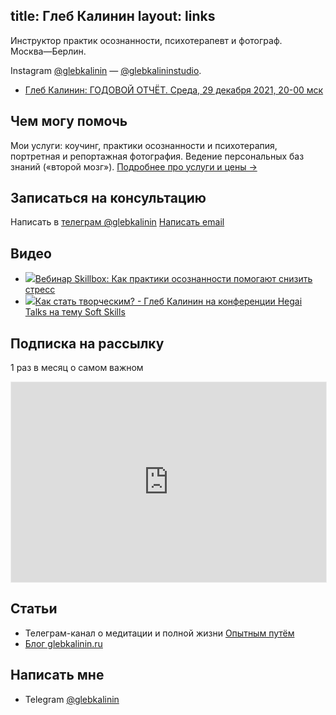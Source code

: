 title: Глеб Калинин
layout: links
---

Инструктор практик осознанности, психотерапевт и фотограф. <nobr class="city">Москва—Берлин.</nobr>

<p class="link-descr">Instagram <a href="https://instagram.com/glebkalinin">@glebkalinin</a> — <a href="https://instagram.com/glebkalininstudio">@glebkalininstudio</a>.</p>

<ul class="links">
	<li class="links-item link-item-video"><a href="https://us02web.zoom.us/meeting/register/tZIpc-iprzMiEtTF5cxI3F4_-0nar6j6g4Bc?fbclid=IwAR2_OjpqgiqmWPfCthkPv21MVlpt0hoIaxe2XI6bxrOTCfgbLXRcOsJ1zo4" target="_blank">Глеб Калинин: ГОДОВОЙ ОТЧЁТ. Среда, 29 декабря 2021, 20-00 мск</a></li>
</ul>



## Чем могу помочь

Мои услуги: коучинг, практики осознанности и психотерапия, портретная и репортажная фотография. Ведение персональных баз знаний («второй мозг»). <a href="/services">Подробнее про услуги и цены →</a>

## Записаться на консультацию

Написать в [телеграм @glebkalinin](https://t.me/glebkalinin)
[Написать email](mailto:glebis@gmail.com)

## Видео

<ul class="links">
	<li class="links-item link-item-video"><a href="https://www.youtube.com/watch?v=acC-JfUctXQ" target="_blank"><img src="http://i3.ytimg.com/vi/acC-JfUctXQ/hqdefault.jpg" class="thumbnail-youtube">Вебинар Skillbox: Как практики осознанности помогают снизить стресс</a>
	<li class="links-item link-item-video"><a target="_blank" href="https://www.youtube.com/watch?v=Lcs5JMFzb7Y"><img src="http://i3.ytimg.com/vi/Lcs5JMFzb7Y/hqdefault.jpg" class="thumbnail-youtube">Как стать творческим? - Глеб Калинин на конференции Hegai Talks на тему Soft Skills</a></li>
</ul>

## Подписка на рассылку

1 раз в месяц о самом важном

<iframe src="https://gleb.substack.com/embed" width="100%" height="320" style="border:1px solid #EEE; background:white;" frameborder="0" scrolling="no"></iframe>

## Статьи

<ul class="links">
	<li class="links-item">Телеграм-канал о медитации и полной жизни <a href="https://t.me/Experimentally">Опытным путём</a></li>
	<li class="links-item"><a href="https://glebkalinin.ru/">Блог glebkalinin.ru</a></li>
</ul>



## Написать мне


<ul class="links">
	<li class="links-item">Telegram <a href="https://t.me/glebkalinin">@glebkalinin</a></li>
</ul>